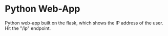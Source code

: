 # Python Web-App

Python web-app built on the flask, which shows the IP address of the user. Hit the "/ip" endpoint.
